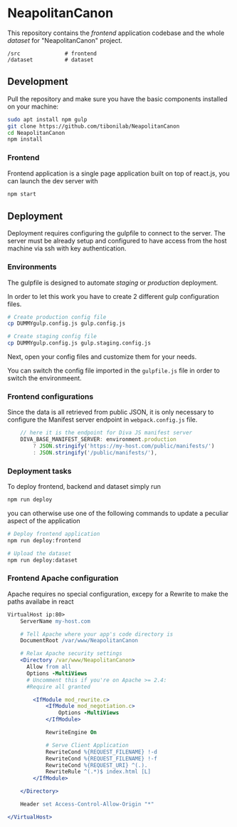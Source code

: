 # NeapolitanCanon

This repository contains the *frontend* application codebase and the whole *dataset* for "NeapolitanCanon" project.

```
/src              # frontend
/dataset          # dataset
```


## Development
Pull the repository and make sure you have the basic components installed on your machine:

```bash
sudo apt install npm gulp
git clone https://github.com/tibonilab/NeapolitanCanon
cd NeapolitanCanon
npm install
```

### Frontend
Frontend application is a single page application built on top of react.js, you can launch the dev server with

```bash
npm start
```

## Deployment
Deployment requires configuring the gulpfile to connect to the server. The server must be already setup and configured to have access from the host machine via ssh with key authentication.

### Environments
The gulpfile is designed to automate _staging_ or _production_ deployment. 

In order to let this work you have to create 2 different gulp configuration files.

```bash
# Create production config file
cp DUMMYgulp.config.js gulp.config.js

# Create staging config file
cp DUMMYgulp.config.js gulp.staging.config.js
```

Next, open your config files and customize them for your needs.

You can switch the config file imported in the `gulpfile.js` file in order to switch the environmeent.



### Frontend configurations
Since the data is all retrieved from public JSON, it is only necessary to configure the Manifest server endpoint in `webpack.config.js` file.

```js
    // here it is the endpoint for Diva JS manifest server
    DIVA_BASE_MANIFEST_SERVER: environment.production
        ? JSON.stringify('https://my-host.com/public/manifests/')
        : JSON.stringify('/public/manifests/'),
```

### Deployment tasks

To deploy frontend, backend and dataset simply run

```bash
npm run deploy
```

you can otherwise use one of the following commands to update a peculiar aspect of the application

```bash
# Deploy frontend application
npm run deploy:frontend

# Upload the dataset
npm run deploy:dataset
```

### Frontend Apache configuration
Apache requires no special configuration, excepy for a Rewrite to make the paths availabe in react

```apache
VirtualHost ip:80>
    ServerName my-host.com

    # Tell Apache where your app's code directory is
    DocumentRoot /var/www/NeapolitanCanon

    # Relax Apache security settings
    <Directory /var/www/NeapolitanCanon>
      Allow from all
      Options -MultiViews
      # Uncomment this if you're on Apache >= 2.4:
      #Require all granted

        <IfModule mod_rewrite.c>
            <IfModule mod_negotiation.c>
                Options -MultiViews
            </IfModule>

            RewriteEngine On

            # Serve Client Application
            RewriteCond %{REQUEST_FILENAME} !-d
            RewriteCond %{REQUEST_FILENAME} !-f
            RewriteCond %{REQUEST_URI} ^(.).
            RewriteRule ^(.*)$ index.html [L]
        </IfModule>

    </Directory>

    Header set Access-Control-Allow-Origin "*"

</VirtualHost>
```